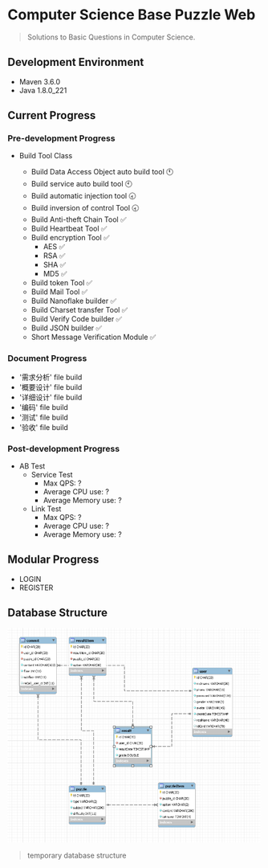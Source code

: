 # Computer Science Base Puzzle Web

> Solutions to Basic Questions in Computer Science.



## Development Environment

* Maven 3.6.0
* Java 1.8.0_221



## Current Progress

### Pre-development Progress

* Build Tool Class

  * Build Data Access Object auto build tool 🕚
  * Build service auto build tool 🕙
  * Build automatic injection tool 🕣
  * Build inversion of control Tool 🕣
  * Build Anti-theft Chain Tool ✅
  * Build Heartbeat Tool ✅
  * Build encryption Tool ✅
    * AES ✅
    * RSA ✅
    * SHA ✅
    * MD5 ✅
  * Build token Tool ✅
  * Build Mail Tool ✅
  * Build Nanoflake builder ✅
  * Build Charset transfer Tool ✅
  * Build Verify Code builder ✅
  * Build JSON builder ✅
  * Short Message Verification Module  ✅
  
  

### Document Progress

* '需求分析' file build
* '概要设计' file build
* '详细设计' file build
* '编码' file build
* '测试' file build
* '验收' file build



### Post-development Progress

* AB Test
  * Service Test
    * Max QPS: ?
    * Average CPU use: ?
    * Average Memory use: ?
  * Link Test
    * Max QPS: ?
    * Average CPU use: ?
    * Average Memory use: ?



## Modular Progress

* LOGIN
* REGISTER



## Database Structure

![数据库结构](./README_PIC/database.png)

> temporary database structure